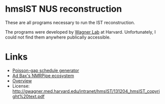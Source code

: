 # hmsIST NUS reconstruction

These are all programs necessary to run the IST reconstruction.

The programs were developed by [Wagner Lab](https://gwagner.hms.harvard.edu/) at Harvard. Unfortunately, I could not find them anywhere publically accessible.

# Links
* [Poisson-gap schedule generator](http://gwagner.med.harvard.edu/intranet/hmsIST/gensched_new.html)
* [Ad Bax's NMRPipe ecosystem](https://www.niddk.nih.gov/research-funding/at-niddk/labs-branches/laboratory-chemical-physics/biophysical-nuclear-magnetic-resonance-spectroscopy-section/software?from=NMRPipe/)
* [Overview](http://gwagner.med.harvard.edu/intranet/hmsIST/ProcessingNUS.ppt)
* License: http://gwagner.med.harvard.edu/intranet/hmsIST/131204_hmsIST_copyright%20text.pdf
